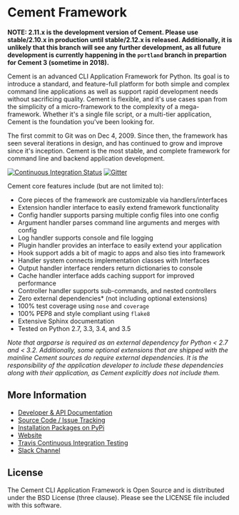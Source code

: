 # Cement Framework

**NOTE: 2.11.x is the development version of Cement.  Please use stable/2.10.x
in production until stable/2.12.x is released.  Additionally, it is unlikely
that this branch will see any further development, as all future development
is currently happening in the `portland` branch in prepartion for Cement 3
(sometime in 2018).**


Cement is an advanced CLI Application Framework for Python.  Its goal is to
introduce a standard, and feature-full platform for both simple and complex
command line applications as well as support rapid development needs without
sacrificing quality.  Cement is flexible, and it's use cases span from the
simplicity of a micro-framework to the complexity of a mega-framework.
Whether it's a single file script, or a multi-tier application, Cement is the
foundation you've been looking for.

The first commit to Git was on Dec 4, 2009.  Since then, the framework has
seen several iterations in design, and has continued to grow and improve
since it's inception.  Cement is the most stable, and complete framework for
command line and backend application development.

[![Continuous Integration Status](https://travis-ci.org/datafolklabs/cement.svg)](https://travis-ci.org/datafolklabs/cement) [![Gitter](https://badges.gitter.im/Join%20Chat.svg)](https://gitter.im/datafolklabs/cement?utm_source=badge&utm_medium=badge&utm_campaign=pr-badge)

Cement core features include (but are not limited to):

- Core pieces of the framework are customizable via handlers/interfaces
- Extension handler interface to easily extend framework functionality
- Config handler supports parsing multiple config files into one config
- Argument handler parses command line arguments and merges with config
- Log handler supports console and file logging
- Plugin handler provides an interface to easily extend your application
- Hook support adds a bit of magic to apps and also ties into framework
- Handler system connects implementation classes with Interfaces
- Output handler interface renders return dictionaries to console
- Cache handler interface adds caching support for improved performance
- Controller handler supports sub-commands, and nested controllers
- Zero external dependencies* (not including optional extensions)
- 100% test coverage using `nose` and `coverage`
- 100% PEP8 and style compliant using `flake8`
- Extensive Sphinx documentation
- Tested on Python 2.7, 3.3, 3.4, and 3.5

*Note that argparse is required as an external dependency for Python < 2.7
and < 3.2.  Additionally, some optional extensions that are shipped with the
mainline Cement sources do require external dependencies.  It is the
responsibility of the application developer to include these dependencies
along with their application, as Cement explicitly does not include them.*


## More Information

- [Developer & API Documentation](http://builtoncement.com/2.10/)
- [Source Code / Issue Tracking](http://github.com/datafolklabs/cement/)
- [Installation Packages on PyPi](http://pypi.python.org/pypi/cement/)
- [Website](http://builtoncement.com/)
- [Travis Continuous Integration Testing](https://travis-ci.org/datafolklabs/cement)
- [Slack Channel](https://join.slack.com/t/cementframework/shared_invite/enQtMzUzOTIzMDQwNjEwLThkY2FiYWU5ZmQ5ZmEzNGMzMTkyMDgzNTk2MWI0MGU1YWNmNTVmODgxYWNlZjJkZDBmODc0ZjM2MDg5ZmYyOTA)


## License

The Cement CLI Application Framework is Open Source and is distributed under
the BSD License (three clause).  Please see the LICENSE file included with
this software.
